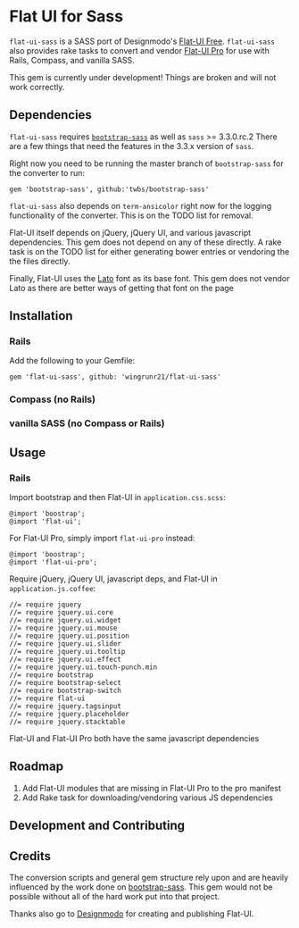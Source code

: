 # Flat UI for Sass

`flat-ui-sass` is a SASS port of Designmodo's [Flat-UI Free](). `flat-ui-sass`
also provides rake tasks to convert and vendor [Flat-UI Pro]() for use with
Rails, Compass, and vanilla SASS.

This gem is currently under development! Things are broken and will not work
correctly.

## Dependencies

`flat-ui-sass` requires [`bootstrap-sass`](https://github.com/twbs/bootstrap-sass) as well as `sass` >= 3.3.0.rc.2 There are a few things that need
the features in the 3.3.x version of `sass`.

Right now you need to be running the master branch of `bootstrap-sass` for the
converter to run:

    gem 'bootstrap-sass', github:'twbs/bootstrap-sass'

`flat-ui-sass` also depends on `term-ansicolor` right now for the logging
functionality of the converter. This is on the TODO list for removal.

Flat-UI itself depends on jQuery, jQuery UI, and various javascript
dependencies. This gem does not depend on any of these directly. A rake task
is on the TODO list for either generating bower entries or vendoring the the
files directly.

Finally, Flat-UI uses the [Lato](https://www.google.com/fonts/specimen/Lato)
font as its base font. This gem does not vendor Lato as there are better ways
of getting that font on the page

## Installation

### Rails

Add the following to your Gemfile:

    gem 'flat-ui-sass', github: 'wingrunr21/flat-ui-sass'

### Compass (no Rails)

### vanilla SASS (no Compass or Rails)

## Usage

### Rails

Import bootstrap and then Flat-UI in `application.css.scss`:

    @import 'boostrap';
    @import 'flat-ui';

For Flat-UI Pro, simply import `flat-ui-pro` instead:

    @import 'boostrap';
    @import 'flat-ui-pro';

Require jQuery, jQuery UI, javascript deps, and Flat-UI in
`application.js.coffee`:

    //= require jquery
    //= require jquery.ui.core
    //= require jquery.ui.widget
    //= require jquery.ui.mouse
    //= require jquery.ui.position
    //= require jquery.ui.slider
    //= require jquery.ui.tooltip
    //= require jquery.ui.effect
    //= require jquery.ui.touch-punch.min
    //= require bootstrap
    //= require bootstrap-select
    //= require bootstrap-switch
    //= require flat-ui
    //= require jquery.tagsinput
    //= require jquery.placeholder
    //= require jquery.stacktable

Flat-UI and Flat-UI Pro both have the same javascript dependencies

## Roadmap

1. Add Flat-UI modules that are missing in Flat-UI Pro to the pro manifest
2. Add Rake task for downloading/vendoring various JS dependencies

## Development and Contributing

## Credits

The conversion scripts and general gem structure rely upon and are heavily
influenced by the work done on [bootstrap-sass](https://github.com/twbs/bootstrap-sass). This gem would not be possible without all of the hard work put into that project.

Thanks also go to [Designmodo](http://designmodo.com/) for creating and publishing Flat-UI.
